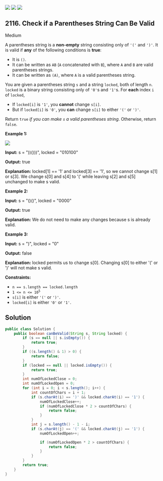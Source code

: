 [![](https://img.shields.io/github/stars/javadev/LeetCode-in-Java?label=Stars&style=flat-square)](https://github.com/javadev/LeetCode-in-Java)
[![](https://img.shields.io/github/forks/javadev/LeetCode-in-Java?label=Fork%20me%20on%20GitHub%20&style=flat-square)](https://github.com/javadev/LeetCode-in-Java/fork)
[![](https://img.shields.io/badge/-LeetCode%20in%20Kotlin-blue?style=flat-square)](https://github.com/javadev/LeetCode-in-Kotlin)

## 2116\. Check if a Parentheses String Can Be Valid

Medium

A parentheses string is a **non-empty** string consisting only of `'('` and `')'`. It is valid if **any** of the following conditions is **true**:

*   It is `()`.
*   It can be written as `AB` (`A` concatenated with `B`), where `A` and `B` are valid parentheses strings.
*   It can be written as `(A)`, where `A` is a valid parentheses string.

You are given a parentheses string `s` and a string `locked`, both of length `n`. `locked` is a binary string consisting only of `'0'`s and `'1'`s. For **each** index `i` of `locked`,

*   If `locked[i]` is `'1'`, you **cannot** change `s[i]`.
*   But if `locked[i]` is `'0'`, you **can** change `s[i]` to either `'('` or `')'`.

Return `true` _if you can make `s` a valid parentheses string_. Otherwise, return `false`.

**Example 1:**

![](https://assets.leetcode.com/uploads/2021/11/06/eg1.png)

**Input:** s = "))()))", locked = "010100"

**Output:** true

**Explanation:** locked[1] == '1' and locked[3] == '1', so we cannot change s[1] or s[3]. We change s[0] and s[4] to '(' while leaving s[2] and s[5] unchanged to make s valid.

**Example 2:**

**Input:** s = "()()", locked = "0000"

**Output:** true

**Explanation:** We do not need to make any changes because s is already valid.

**Example 3:**

**Input:** s = ")", locked = "0"

**Output:** false

**Explanation:** locked permits us to change s[0]. Changing s[0] to either '(' or ')' will not make s valid.

**Constraints:**

*   `n == s.length == locked.length`
*   <code>1 <= n <= 10<sup>5</sup></code>
*   `s[i]` is either `'('` or `')'`.
*   `locked[i]` is either `'0'` or `'1'`.

## Solution

```java
public class Solution {
    public boolean canBeValid(String s, String locked) {
        if (s == null || s.isEmpty()) {
            return true;
        }
        if ((s.length() & 1) > 0) {
            return false;
        }
        if (locked == null || locked.isEmpty()) {
            return true;
        }
        int numOfLockedClose = 0;
        int numOfLockedOpen = 0;
        for (int i = 0; i < s.length(); i++) {
            int countOfChars = i + 1;
            if (s.charAt(i) == ')' && locked.charAt(i) == '1') {
                numOfLockedClose++;
                if (numOfLockedClose * 2 > countOfChars) {
                    return false;
                }
            }
            int j = s.length() - 1 - i;
            if (s.charAt(j) == '(' && locked.charAt(j) == '1') {
                numOfLockedOpen++;

                if (numOfLockedOpen * 2 > countOfChars) {
                    return false;
                }
            }
        }
        return true;
    }
}
```